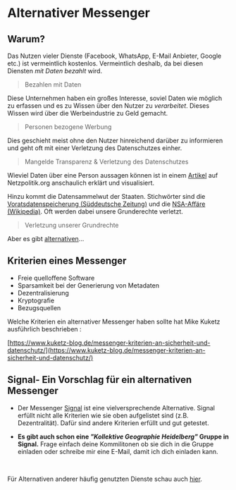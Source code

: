 # Alternativer Messenger

## Warum?

Das Nutzen vieler Dienste (Facebook, WhatsApp, E-Mail Anbieter, Google etc.) ist vermeintlich kostenlos. Vermeintlich deshalb, da bei diesen Diensten *mit Daten bezahlt* wird. 

> Bezahlen mit Daten

Diese Unternehmen haben ein großes Interesse, soviel Daten wie möglich zu erfassen und es zu Wissen über den Nutzer zu *verarbeitet*. Dieses Wissen wird über die Werbeindustrie zu Geld gemacht.

> Personen bezogene Werbung

Dies geschieht meist ohne den Nutzer hinreichend darüber zu informieren und geht oft mit einer Verletzung des Datenschutzes einher.

> Mangelde Transparenz & Verletzung des Datenschutzes

Wieviel Daten über eine Person aussagen können ist in einem [Artikel](https://netzpolitik.org/2014/metadaten-wie-dein-unschuldiges-smartphone-fast-dein-ganzes-leben-an-den-geheimdienst-uebermittelt/) auf Netzpolitik.org anschaulich erklärt und visualisiert.

Hinzu kommt die Datensammelwut der Staaten. Stichwörter sind die [Voratsdatenspeicherung (Süddeutsche Zeitung)](http://www.sueddeutsche.de/digital/freiheit-versus-sicherheit-was-sie-ueber-die-vorratsdatenspeicherung-wissen-sollten-1.2438333) und die [NSA-Affäre (Wikipedia)](https://de.wikipedia.org/wiki/Globale_%C3%9Cberwachungs-_und_Spionageaff%C3%A4re). Oft werden dabei unsere Grunderechte verletzt.

> Verletzung unserer Grundrechte

Aber es gibt [alternativen](http://kollektive-geographie-heidelberg.de/gemeinsames-studieren/digitale-selbstverteidigung.html)...

## Kriterien eines Messenger

- Freie quelloffene Software
- Sparsamkeit bei der Generierung von Metadaten
- Dezentralisierung
- Kryptografie
- Bezugsquellen

Welche Kriterien ein alternativer Messenger haben sollte hat Mike Kuketz ausführlich beschrieben :

[https://www.kuketz-blog.de/messenger-kriterien-an-sicherheit-und-datenschutz/](https://www.kuketz-blog.de/messenger-kriterien-an-sicherheit-und-datenschutz/)

## Signal- Ein Vorschlag für ein alternativen Messenger

- Der Messenger [Signal](https://www.signal.org/) ist eine vielversprechende Alternative. Signal erfüllt nicht alle Kriterien wie sie oben aufgelistet sind (z.B. Dezentralität). Dafür sind andere Kriterien erfüllt und gut getestet. 

- **Es gibt auch schon eine *"Kollektive Geographie Heidelberg"* Gruppe in Signal.** Frage einfach deine Kommilitonen ob sie dich in die Gruppe einladen oder schreibe mir eine E-Mail, damit ich dich einladen kann.

<br/> 

Für Alternativen anderer häufig genutzten Dienste schau auch [hier](/gemeinsames-studieren/digitale-selbstverteidigung.html).
